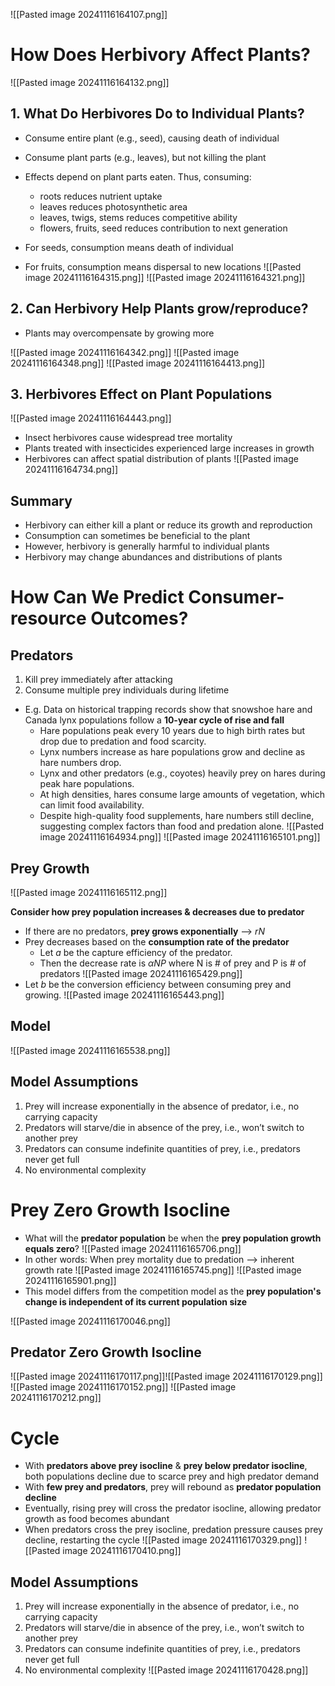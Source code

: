 ![[Pasted image 20241116164107.png]]

# How Does Herbivory Affect Plants?
![[Pasted image 20241116164132.png]]

## 1. What Do Herbivores Do to Individual Plants?
* Consume entire plant (e.g., seed), causing death of individual
* Consume plant parts (e.g., leaves), but not killing the plant
* Effects depend on plant parts eaten. Thus, consuming:
	* roots reduces nutrient uptake
	* leaves reduces photosynthetic area
	* leaves, twigs, stems reduces competitive ability
	* flowers, fruits, seed reduces contribution to next generation

* For seeds, consumption means death of individual
* For fruits, consumption means dispersal to new locations
![[Pasted image 20241116164315.png]]
![[Pasted image 20241116164321.png]]

## 2. Can Herbivory Help Plants grow/reproduce?
* Plants may overcompensate by growing more

![[Pasted image 20241116164342.png]]
![[Pasted image 20241116164348.png]]
![[Pasted image 20241116164413.png]]

## 3. Herbivores Effect on Plant Populations
![[Pasted image 20241116164443.png]]

* Insect herbivores cause widespread tree mortality
* Plants treated with insecticides experienced large increases in growth
* Herbivores can affect spatial distribution of plants
![[Pasted image 20241116164734.png]]

## Summary
* Herbivory can either kill a plant or reduce its growth and reproduction
* Consumption can sometimes be beneficial to the plant
* However, herbivory is generally harmful to individual plants
* Herbivory may change abundances and distributions of plants

# How Can We Predict Consumer-resource Outcomes?

## Predators
1. Kill prey immediately after attacking
2. Consume multiple prey individuals during lifetime

* E.g. Data on historical trapping records show that snowshoe hare and Canada lynx populations follow a **10-year cycle of rise and fall**
	* Hare populations peak every 10 years due to high birth rates but drop due to predation and food scarcity.
	* Lynx numbers increase as hare populations grow and decline as hare numbers drop.
	* Lynx and other predators (e.g., coyotes) heavily prey on hares during peak hare populations.
	* At high densities, hares consume large amounts of vegetation, which can limit food availability.
	* Despite high-quality food supplements, hare numbers still decline, suggesting complex factors than food and predation alone.
![[Pasted image 20241116164934.png]]
![[Pasted image 20241116165101.png]]

## Prey Growth
![[Pasted image 20241116165112.png]]

**Consider how prey population increases & decreases due to predator**

* If there are no predators, **prey grows exponentially** ⟶ $rN$
* Prey decreases based on the **consumption rate of the predator**
	* Let $a$ be the capture efficiency of the predator.
	* Then the decrease rate is $\alpha NP$ where N is # of prey and P is # of predators
![[Pasted image 20241116165429.png]]
* Let $b$ be the conversion efficiency between consuming prey and growing.
![[Pasted image 20241116165443.png]]

## Model
![[Pasted image 20241116165538.png]]

## Model Assumptions
1. Prey will increase exponentially in the absence of predator, i.e., no carrying capacity
2. Predators will starve/die in absence of the prey, i.e., won’t switch to another prey
3. Predators can consume indefinite quantities of prey, i.e., predators never get full
4. No environmental complexity

# Prey Zero Growth Isocline
* What will the **predator population** be when the **prey population growth equals zero**?
![[Pasted image 20241116165706.png]]
* In other words: When prey mortality due to predation ⟶ inherent growth rate
![[Pasted image 20241116165745.png]]
![[Pasted image 20241116165901.png]]
* This model differs from the competition model as the **prey population's change is independent of its current population size**

![[Pasted image 20241116170046.png]]

## Predator Zero Growth Isocline
![[Pasted image 20241116170117.png]]![[Pasted image 20241116170129.png]]
![[Pasted image 20241116170152.png]]
![[Pasted image 20241116170212.png]]

# Cycle
* With **predators above prey isocline** & **prey below predator isocline**, both populations decline due to scarce prey and high predator demand
* With **few prey and predators**, prey will rebound as **predator population decline**
* Eventually, rising prey will cross the predator isocline, allowing predator growth as food becomes abundant
* When predators cross the prey isocline, predation pressure causes prey decline, restarting the cycle
![[Pasted image 20241116170329.png]]
![[Pasted image 20241116170410.png]]
## Model Assumptions
1. Prey will increase exponentially in the absence of predator, i.e., no carrying capacity
2. Predators will starve/die in absence of the prey, i.e., won’t switch to another prey
3. Predators can consume indefinite quantities of prey, i.e., predators never get full
4. No environmental complexity
![[Pasted image 20241116170428.png]]
